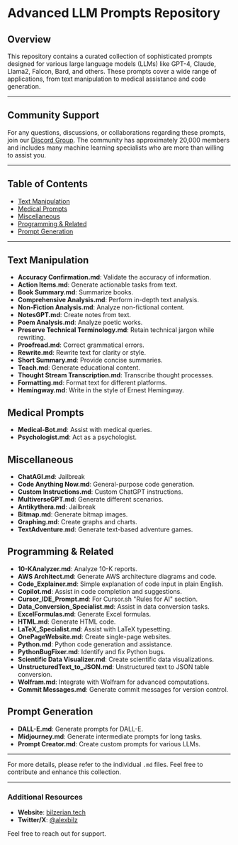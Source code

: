 # Advanced LLM Prompts Repository

## Overview

This repository contains a curated collection of sophisticated prompts designed for various large language models (LLMs) like GPT-4, Claude, Llama2, Falcon, Bard, and others. These prompts cover a wide range of applications, from text manipulation to medical assistance and code generation.

---

## Community Support 

For any questions, discussions, or collaborations regarding these prompts, join our [Discord Group](https://discord.gg/chatgpt-prompt-engineering-1051259432199266374). The community has approximately 20,000 members and includes many machine learning specialists who are more than willing to assist you.

---

## Table of Contents

- [Text Manipulation](#text-manipulation)
- [Medical Prompts](#medical-prompts)
- [Miscellaneous](#miscellaneous)
- [Programming & Related](#programming--related)
- [Prompt Generation](#prompt-generation)

---

## Text Manipulation

- **Accuracy Confirmation.md**: Validate the accuracy of information.
- **Action Items.md**: Generate actionable tasks from text.
- **Book Summary.md**: Summarize books.
- **Comprehensive Analysis.md**: Perform in-depth text analysis.
- **Non-Fiction Analysis.md**: Analyze non-fictional content.
- **NotesGPT.md**: Create notes from text.
- **Poem Analysis.md**: Analyze poetic works.
- **Preserve Technical Terminology.md**: Retain technical jargon while rewriting.
- **Proofread.md**: Correct grammatical errors.
- **Rewrite.md**: Rewrite text for clarity or style.
- **Short Summary.md**: Provide concise summaries.
- **Teach.md**: Generate educational content.
- **Thought Stream Transcription.md**: Transcribe thought processes.
- **Formatting.md**: Format text for different platforms.
- **Hemingway.md**: Write in the style of Ernest Hemingway.

## Medical Prompts

- **Medical-Bot.md**: Assist with medical queries.
- **Psychologist.md**: Act as a psychologist.

## Miscellaneous

- **ChatAGI.md**: Jailbreak
- **Code Anything Now.md**: General-purpose code generation.
- **Custom Instructions.md**: Custom ChatGPT instructions.
- **MultiverseGPT.md**: Generate different scenarios.
- **Antikythera.md**: Jailbreak
- **Bitmap.md**: Generate bitmap images.
- **Graphing.md**: Create graphs and charts.
- **TextAdventure.md**: Generate text-based adventure games.

## Programming & Related

- **10-KAnalyzer.md**: Analyze 10-K reports.
- **AWS Architect.md**: Generate AWS architecture diagrams and code.
- **Code_Explainer.md**: Simple explanation of code input in plain English.
- **Copilot.md**: Assist in code completion and suggestions.
- **Cursor_IDE_Prompt.md**: For Cursor.sh "Rules for AI" section.
- **Data_Conversion_Specialist.md**: Assist in data conversion tasks.
- **ExcelFormulas.md**: Generate Excel formulas.
- **HTML.md**: Generate HTML code.
- **LaTeX_Specialist.md**: Assist with LaTeX typesetting.
- **OnePageWebsite.md**: Create single-page websites.
- **Python.md**: Python code generation and assistance.
- **PythonBugFixer.md**: Identify and fix Python bugs.
- **Scientific Data Visualizer.md**: Create scientific data visualizations.
- **UnstructuredText_to_JSON.md**: Unstructured text to JSON table conversion.
- **Wolfram.md**: Integrate with Wolfram for advanced computations.
- **Commit Messages.md**: Generate commit messages for version control.
  
## Prompt Generation

- **DALL-E.md**: Generate prompts for DALL-E.
- **Midjourney.md**: Generate intermediate prompts for long tasks.
- **Prompt Creator.md**: Create custom prompts for various LLMs.

---

For more details, please refer to the individual `.md` files. Feel free to contribute and enhance this collection.

---

### Additional Resources
- **Website**: [bilzerian.tech](https://www.bilzerian.tech)
- **Twitter/X**: [@alexbilz](https://x.com/alexbilz)

Feel free to reach out for support.
